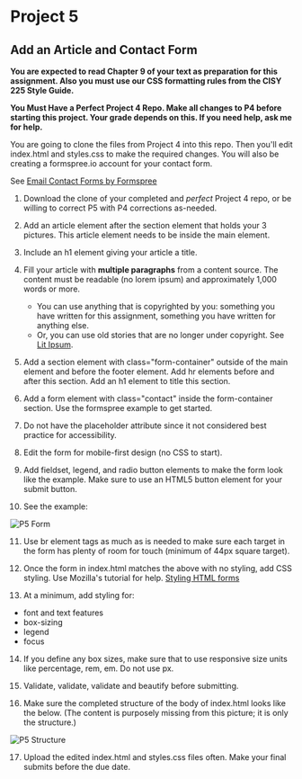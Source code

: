 # Project 5
## Add an Article and Contact Form

**You are expected to read Chapter 9 of your text as preparation for this assignment. Also you must use our CSS formatting rules from the CISY 225 Style Guide.**

**You Must Have a Perfect Project 4 Repo. Make all changes to P4 before starting this project. Your grade depends on this. If you need help, ask me for help.**

You are going to clone the files from Project 4 into this repo.  Then you'll edit index.html and styles.css to make the required changes. You will also be creating a formspree.io account for your contact form.  
  
See [Email Contact Forms by Formspree](https://test.formspree.io/ "Email Contact Forms by Formspree")


1. Download the clone of your completed and _perfect_ Project 4 repo, or be willing to correct P5 with P4 corrections as-needed.
2. Add an article element after the section element that holds your 3 pictures. This article element needs to be inside the main element.
3. Include an h1 element giving your article a title.
4. Fill your article with **multiple paragraphs** from a content source. The content must be readable (no lorem ipsum) and approximately 1,000 words or more.
   *  You can use anything that is copyrighted by you: something you have written for this assignment, something you have written for anything else.
   *  Or, you can use old stories that are no longer under copyright. See [Lit Ipsum](https://litipsum.com/ "Lit Ipsum").
5. Add a section element with class="form-container" outside of the main element and before the footer element. Add hr elements before and after this section. Add an h1 element to title this section.
6. Add a form element with class="contact" inside the form-container section. Use the formspree example to get started.
7. Do not have the placeholder attribute since it not considered best practice for accessibility.
8. Edit the form for mobile-first design (no CSS to start).
9. Add fieldset, legend, and radio button elements to make the form look like the example. Make sure to use an HTML5 button element for your submit button.

10. See the example:

![P5 Form](https://github.com/cynthiateeters/project-5/raw/master/src/p5-form.png "P5 form")

11. Use br element tags as much as is needed to make sure each target in the form has plenty of room for touch (minimum of 44px square target).
12. Once the form in index.html matches the above with no styling, add CSS styling. Use Mozilla's tutorial for help. [Styling HTML forms
](https://developer.mozilla.org/en-US/docs/Learn/HTML/Forms/Styling_HTML_forms "Mozilla Tutorial")
 
13. At a minimum, add styling for: 
   * font and text features 
   * box-sizing
   * legend
   * focus
   
14. If you define any box sizes, make sure that to use responsive size units like percentage, rem, em. Do not use px.
   
15. Validate, validate, validate and beautify before submitting.    
   
16. Make sure the completed structure of the body of index.html looks like the below. (The content is purposely missing from this picture; it is only the structure.)

![P5 Structure](https://github.com/cynthiateeters/project-5/raw/master/src/p5-structure.png "P5 structure of index.html")

17. Upload the edited index.html and styles.css files often. Make your final submits before the due date.
